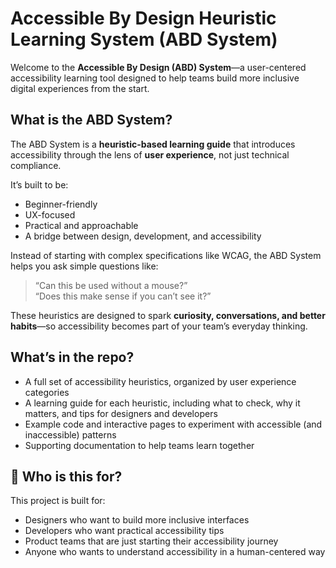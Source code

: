 # Accessible By Design Heuristic Learning System (ABD System)

Welcome to the **Accessible By Design (ABD) System**—a user-centered accessibility learning tool designed to help teams build more inclusive digital experiences from the start.

## What is the ABD System?

The ABD System is a **heuristic-based learning guide** that introduces accessibility through the lens of **user experience**, not just technical compliance.

It’s built to be:

- Beginner-friendly
- UX-focused
- Practical and approachable
- A bridge between design, development, and accessibility

Instead of starting with complex specifications like WCAG, the ABD System helps you ask simple questions like:
> “Can this be used without a mouse?”  
> “Does this make sense if you can’t see it?”

These heuristics are designed to spark **curiosity, conversations, and better habits**—so accessibility becomes part of your team’s everyday thinking.

## What’s in the repo?

- A full set of accessibility heuristics, organized by user experience categories
- A learning guide for each heuristic, including what to check, why it matters, and tips for designers and developers
- Example code and interactive pages to experiment with accessible (and inaccessible) patterns
- Supporting documentation to help teams learn together

## 🧠 Who is this for?

This project is built for:

- Designers who want to build more inclusive interfaces
- Developers who want practical accessibility tips
- Product teams that are just starting their accessibility journey
- Anyone who wants to understand accessibility in a human-centered way
